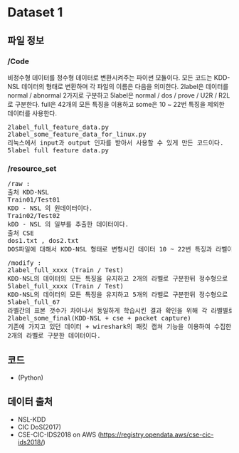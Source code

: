 # Dataset 1

## 파일 정보

### /Code
비정수형 데이터를 정수형 데이터로 변환시켜주는 파이썬 모듈이다.
모든 코드는 KDD-NSL 데이터의 형태로 변환하며 각 파일의 이름은 다음을 의미한다. 
2label은 데이터를 normal / abnormal 2가지로 구분하고 5label은 normal / dos / prove / U2R / R2L 로 구분한다.
full은 42개의 모든 특징을 이용하고 some은 10 ~ 22번 특징을 제외한 데이터를 사용한다.
<pre>
2label_full_feature_data.py
2label_some_feature_data_for_linux.py
리눅스에서 input과 output 인자를 받아서 사용할 수 있게 만든 코드이다.
5label_full_feature_data.py
</pre>

### /resource_set
<pre>
/raw : 
출처 KDD-NSL
Train01/Test01
KDD - NSL 의 원데이터이다.
Train02/Test02
kDD - NSL 의 일부를 추출한 데이터이다.
출처 CSE
dos1.txt , dos2.txt
DOS파일에 대해서 KDD-NSL 형태로 변형시킨 데이터 10 ~ 22번 특징과 라벨이 없다.
</pre>
<pre>
/modify : 
2label_full_xxxx (Train / Test)
KDD-NSL의 데이터의 모든 특징을 유지하고 2개의 라벨로 구분한뒤 정수형으로 변환한 데이터이다.
5label_full_xxxx (Train / Test)
KDD-NSL의 데이터의 모든 특징을 유지하고 5개의 라벨로 구분한뒤 정수형으로 변환한 데이터이다. 
5label_full_67
라벨간의 표본 갯수가 차이나서 동일하게 학습시킨 결과 확인을 위해 각 라벨별로 67개씩 추출한 데이터이다.
2label_some_final(KDD-NSL + cse + packet capture) 
기존에 가지고 있던 데이터 + wireshark의 패킷 캡쳐 기능을 이용하여 수집한 데이터의 총 합에 대하여 KDD-NSL형태의 10~22번 특징 제외한 뒤
2개의 라벨로 구분한 데이터이다.
</pre>



## 코드
* (Python)

## 데이터 출처
* NSL-KDD
* CIC DoS(2017)
* CSE-CIC-IDS2018 on AWS (https://registry.opendata.aws/cse-cic-ids2018/)
